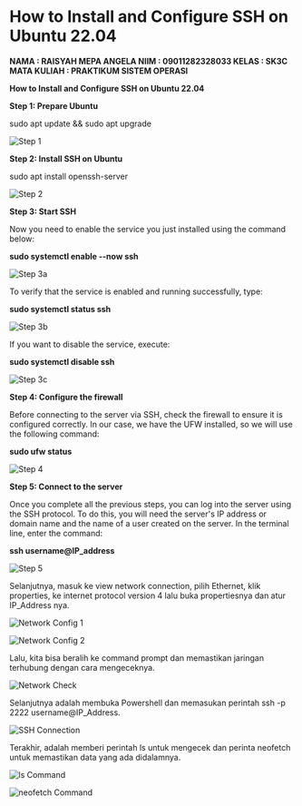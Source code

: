 # How to Install and Configure SSH on Ubuntu 22.04

**NAMA : RAISYAH MEPA ANGELA
NIIM : 09011282328033
KELAS : SK3C
MATA KULIAH : PRAKTIKUM SISTEM OPERASI**


**How to Install and Configure SSH on Ubuntu 22.04**

**Step 1: Prepare Ubuntu**

sudo apt update && sudo apt upgrade

![Step 1](1.png)

**Step 2: Install SSH on Ubuntu**

sudo apt install openssh-server

![Step 2](2.png)

**Step 3: Start SSH**

Now you need to enable the service you just installed using the command below:

**sudo systemctl enable --now ssh**

![Step 3a](3.png)

To verify that the service is enabled and running successfully, type:

**sudo systemctl status ssh**

![Step 3b](4.png)

If you want to disable the service, execute: 

**sudo systemctl disable ssh**

![Step 3c](5.png)

**Step 4: Configure the firewall**

Before connecting to the server via SSH, check the firewall to ensure it is configured correctly.
In our case, we have the UFW installed, so we will use the following command:

**sudo ufw status**

![Step 4](6.png)

**Step 5: Connect to the server**

Once you complete all the previous steps, you can log into the server using the SSH protocol.
To do this, you will need the server's IP address or domain name and the name of a user created on the server.
In the terminal line, enter the command:

**ssh username@IP_address**

![Step 5](7.png)

Selanjutnya, masuk ke view network connection, pilih Ethernet, klik properties, ke internet protocol version 4 lalu buka propertiesnya dan atur IP_Address nya.

![Network Config 1](8.png)

![Network Config 2](9.png)

Lalu, kita bisa beralih ke command prompt dan memastikan jaringan terhubung dengan cara mengeceknya.

![Network Check](10.png)

Selanjutnya adalah membuka Powershell dan memasukan perintah ssh -p 2222 username@IP_Address.

![SSH Connection](11.png)

Terakhir, adalah memberi perintah ls untuk mengecek dan perinta neofetch untuk memastikan data yang ada didalamnya.

![ls Command](12.png)

![neofetch Command](13.png)

